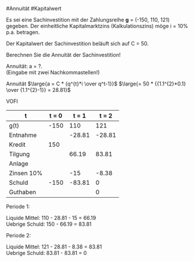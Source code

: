 #Annuität #Kapitalwert

Es sei eine Sachinvestition mit der Zahlungsreihe **g** = (-150, 110, 121) gegeben. Der einheitliche Kapitalmarktzins (Kalkulationszins) möge i = 10% p.a. betragen.

Der Kapitalwert der Sachinvestition beläuft sich auf C = 50.  

Berechnen Sie die Annuität der Sachinvestition!

Annuität: a = ?.  
(Eingabe mit zwei Nachkommastellen!)

Annuität $\large{a = C * {q^{t}*i \over q^t-1}}$  $\large{= 50 * {{1.1^{2}*0.1} \over {1.1^{2}-1}} = 28.81}$

VOFI

| t          | t = 0 | t = 1  | t = 2  |
| ---------- | ----- | ------ | ------ |
| g(t)       | -150  | 110    | 121    |
| Entnahme   |       | -28.81 | -28.81 |
| Kredit     | 150   |        |        |
| Tilgung    |       | 66.19  | 83.81  |
| Anlage     |       |        |        |
| Zinsen 10% |       | -15    | -8.38  |
| Schuld     | -150  | -83.81 | 0      |
| Guthaben   |       |        | 0      |

Periode 1: 

Liquide Mittel: 110 - 28.81 - 15 = 66.19  
Uebrige Schuld: 150 - 66.19 = 83.81  

Periode 2:  

Liquide Mittel: 121 - 28.81 - 8.38 = 83.81  
Uebrige Schuld: 83.81 - 83.81 = 0  